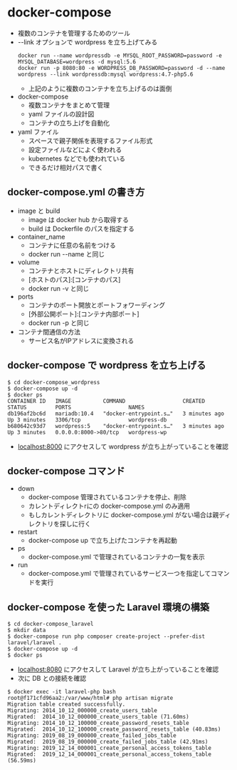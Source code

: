# docker-compose

- 複数のコンテナを管理するためのツール
- --link オプションで wordpress を立ち上げてみる
  ```
  docker run --name wordpressdb -e MYSQL_ROOT_PASSWORD=password -e MYSQL_DATABASE=wordpress -d mysql:5.6
  docker run -p 8080:80 -e WORDPRESS_DB_PASSWORD=password -d --name wordpress --link wordpressdb:mysql wordpress:4.7-php5.6
  ```
  - 上記のように複数のコンテナを立ち上げるのは面倒
- docker-compose
  - 複数コンテナをまとめて管理
  - yaml ファイルの設計図
  - コンテナの立ち上げを自動化
- yaml ファイル
  - スペースで親子関係を表現するファイル形式
  - 設定ファイルなどによく使われる
  - kubernetes などでも使われている
  - できるだけ相対パスで書く

## docker-compose.yml の書き方

- image と build
  - image は docker hub から取得する
  - build は Dockerfile のパスを指定する
- container_name
  - コンテナに任意の名前をつける
  - docker run --name と同じ
- volume
  - コンテナとホストにディレクトリ共有
  - \[ホストのパス]:[コンテナのパス]
  - docker run -v と同じ
- ports
  - コンテナのポート開放とポートフォワーディング
  - \[外部公開ポート]:\[コンテナ内部ポート]
  - docker run -p と同じ
- コンテナ間通信の方法
  - サービス名がIPアドレスに変換される

## docker-compose で wordpress を立ち上げる

```
$ cd docker-compose_wordpress
$ docker-compose up -d
$ docker ps
CONTAINER ID   IMAGE          COMMAND                  CREATED         STATUS         PORTS                  NAMES
db196af2bc6d   mariadb:10.4   "docker-entrypoint.s…"   3 minutes ago   Up 3 minutes   3306/tcp               wordpress-db
b680642c93d7   wordpress:5    "docker-entrypoint.s…"   3 minutes ago   Up 3 minutes   0.0.0.0:8000->80/tcp   wordpress-wp
```
- [localhost:8000](http://localhost:8000) にアクセスして wordpress が立ち上がっていることを確認

## docker-compose コマンド

- down
  - docker-compose 管理されているコンテナを停止、削除
  - カレントディレクトrにの docker-compose.yml のみ適用
  - もしカレントディレクトリに docker-compose.yml がない場合は親ディレクトリを探しに行く
- restart
  - docker-compose up で立ち上げたコンテナを再起動
- ps
  - docker-compose.yml で管理されているコンテナの一覧を表示
- run
  - docker-compose.yml で管理されているサービス一つを指定してコマンドを実行

## docker-compose を使った Laravel 環境の構築

```
$ cd docker-compose_laravel
$ mkdir data
$ docker-compose run php composer create-project --prefer-dist laravel/laravel .
$ docker-compose up -d
$ docker ps
```
- [localhost:8080](http://localhost:8080) にアクセスして Laravel が立ち上がっていることを確認
- 次に DB との接続を確認
```
$ docker exec -it laravel-php bash
root@f171cfd96aa2:/var/www/html# php artisan migrate
Migration table created successfully.
Migrating: 2014_10_12_000000_create_users_table
Migrated:  2014_10_12_000000_create_users_table (71.60ms)
Migrating: 2014_10_12_100000_create_password_resets_table
Migrated:  2014_10_12_100000_create_password_resets_table (40.83ms)
Migrating: 2019_08_19_000000_create_failed_jobs_table
Migrated:  2019_08_19_000000_create_failed_jobs_table (42.91ms)
Migrating: 2019_12_14_000001_create_personal_access_tokens_table
Migrated:  2019_12_14_000001_create_personal_access_tokens_table (56.59ms)
```
